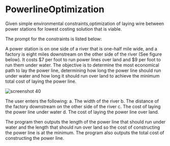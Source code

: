 # PowerlineOptimization
Given simple environmental constraints,optimization of laying wire between power stations for lowest costing solution that is viable.

The prompt for the constraints is listed below:

A power station is on one side of a river that is one-half mile wide, and a factory is eight miles downstream on the other side of the river (See figure below). It costs $7 per foot to run power lines over land and $9 per foot to run them under water. The objective is to determine the most economical path to lay the power line, determining how long the power line should run under water and how long it should run over land to achieve the minimum total cost of laying the power line. 

![screenshot 40](https://user-images.githubusercontent.com/42519511/44607180-8366a580-a7bd-11e8-9db0-6451be800667.png)

The user enters the following:
a.	The width of the river
b.	The distance of the factory downstream on the other side of the river
c.	The cost of laying the power line under water
d.	The cost of laying the power line over land. 

The program then outputs the length of the power line that should run under water and the length that should run over land so the cost of constructing the power line is at the minimum. The program also outputs the total cost of constructing the power line. 
